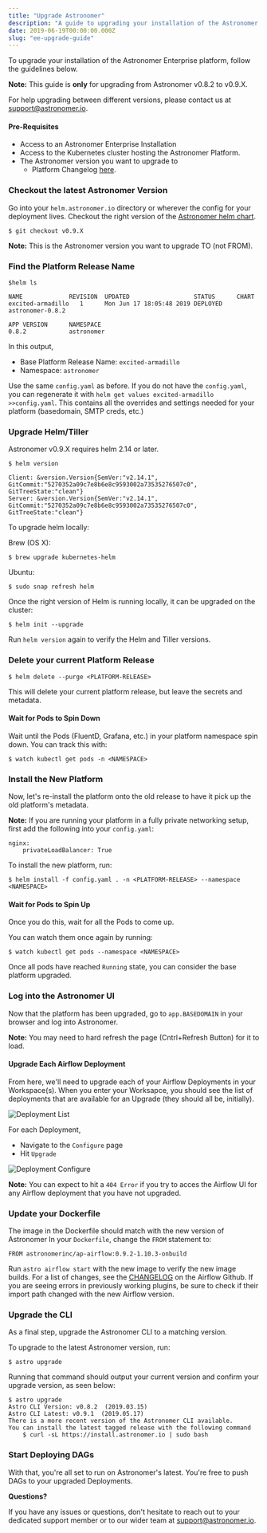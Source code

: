 ```yaml
---
title: "Upgrade Astronomer"
description: "A guide to upgrading your installation of the Astronomer Enterprise platform"
date: 2019-06-19T00:00:00.000Z
slug: "ee-upgrade-guide"
---
```


To upgrade your installation of the Astronomer Enterprise platform, follow the guidelines below.

**Note:** This guide is **only** for upgrading from Astronomer v0.8.2 to v0.9.X.

For help upgrading between different versions, please contact us at support@astronomer.io.

#### Pre-Requisites

- Access to an Astronomer Enterprise Installation
- Access to the Kubernetes cluster hosting the Astronomer Platform.
- The Astronomer version you want to upgrade to
    - Platform Changelog [here](https://github.com/astronomer/astronomer/blob/master/CHANGELOG.md).

### Checkout the latest Astronomer Version

Go into your `helm.astronomer.io` directory or wherever the config for your deployment lives.
Checkout the right version of the [Astronomer helm chart](https://github.com/astronomer/helm.astronomer.io).

```
$ git checkout v0.9.X
```

**Note:** This is the Astronomer version you want to upgrade TO (not FROM).

### Find the Platform Release Name

```
$helm ls

NAME             REVISION  UPDATED                  STATUS  	CHART                         excited-armadillo   1      Mon Jun 17 18:05:48 2019 DEPLOYED    astronomer-0.8.2           

APP VERSION      NAMESPACE
0.8.2            astronomer                                                                      
```

In this output,

- Base Platform Release Name: `excited-armadillo`
- Namespace: `astronomer`

Use the same `config.yaml` as before. If you do not have the `config.yaml`, you can regenerate it with `helm get values excited-armadillo >>config.yaml`.
This contains all the overrides and settings needed for your platform (basedomain, SMTP creds, etc.)

### Upgrade Helm/Tiller

Astronomer v0.9.X requires helm 2.14 or later.

```
$ helm version

Client: &version.Version{SemVer:"v2.14.1", GitCommit:"5270352a09c7e8b6e8c9593002a73535276507c0", GitTreeState:"clean"}
Server: &version.Version{SemVer:"v2.14.1", GitCommit:"5270352a09c7e8b6e8c9593002a73535276507c0", GitTreeState:"clean"}
```

To upgrade helm locally:

Brew (OS X):
```
$ brew upgrade kubernetes-helm
```

Ubuntu:
```
$ sudo snap refresh helm
```

Once the right version of Helm is running locally, it can be upgraded on the cluster:

```
$ helm init --upgrade
```

Run `helm version` again to verify the Helm and Tiller versions.  


### Delete your current Platform Release

```
$ helm delete --purge <PLATFORM-RELEASE>
```

This will delete your current platform release, but leave the secrets and metadata.

#### Wait for Pods to Spin Down

Wait until the Pods (FluentD, Grafana, etc.) in your platform namespace spin down. You can track this with:

```
$ watch kubectl get pods -n <NAMESPACE>
```

### Install the New Platform

Now, let's re-install the platform onto the old release to have it pick up the old platform's metadata.

**Note:** If you are running your platform in a fully private networking setup, first add the following into your `config.yaml`:

```
nginx:
    privateLoadBalancer: True
```

To install the new platform, run:

```
$ helm install -f config.yaml . -n <PLATFORM-RELEASE> --namespace <NAMESPACE>
```

#### Wait for Pods to Spin Up

Once you do this, wait for all the Pods to come up.

You can watch them once again by running:

```
$ watch kubectl get pods --namespace <NAMESPACE>
```

Once all pods have reached `Running` state, you can consider the base platform upgraded.

### Log into the Astronomer UI

Now that the platform has been upgraded, go to `app.BASEDOMAIN` in your browser and log into Astronomer.

**Note:** You may need to hard refresh the page (Cntrl+Refresh Button) for it to load.

#### Upgrade Each Airflow Deployment

From here, we'll need to upgrade each of your Airflow Deployments in your Workspace(s). When you enter your Worksapce, you should see the list of deployments that are available for an Upgrade (they should all be, initially).

![Deployment List](https://assets2.astronomer.io/main/docs/upgrade-guide/upgrade-guide-deployment-list.png)

For each Deployment,

- Navigate to the `Configure` page
- Hit `Upgrade`

![Deployment Configure](https://assets2.astronomer.io/main/docs/upgrade-guide/upgrade-guide-deployment-configure.png)


**Note:** You can expect to hit a `404 Error` if you try to acces the Airflow UI for any Airflow deployment that you have not upgraded.

### Update your Dockerfile

The image in the Dockerfile should match with the new version of Astronomer
In your `Dockerfile`, change the `FROM` statement to:

```
FROM astronomerinc/ap-airflow:0.9.2-1.10.3-onbuild
```

Run `astro airflow start` with the new image to verify the new image builds. For a list of changes, see the [CHANGELOG](https://github.com/apache/airflow/blob/master/CHANGELOG.txt) on the Airflow Github. If you are seeing errors in previously working plugins, be sure to check if their import path changed with the new Airflow version.

### Upgrade the CLI

As a final step, upgrade the Astronomer CLI to a matching version.

To upgrade to the latest Astronomer version, run:

```
$ astro upgrade
```

Running that command should output your current version and confirm your upgrade version, as seen below:

```
$ astro upgrade
Astro CLI Version: v0.8.2  (2019.03.15)
Astro CLI Latest: v0.9.1  (2019.05.17)
There is a more recent version of the Astronomer CLI available.
You can install the latest tagged release with the following command
	$ curl -sL https://install.astronomer.io | sudo bash

```

### Start Deploying DAGs

With that, you're all set to run on Astronomer's latest. You're free to push DAGs to your upgraded Deployments.

**Questions?**

If you have any issues or questions, don't hesitate to reach out to your dedicated support member or to our wider team at support@astronomer.io.
